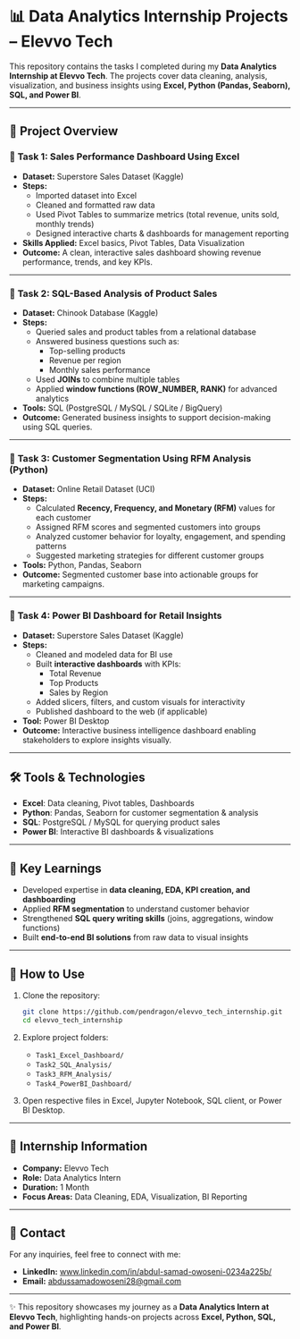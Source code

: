 # 📊 Data Analytics Internship Projects – Elevvo Tech  

This repository contains the tasks I completed during my **Data Analytics Internship at Elevvo Tech**. The projects cover data cleaning, analysis, visualization, and business insights using **Excel, Python (Pandas, Seaborn), SQL, and Power BI**.  

---

## 📂 Project Overview  

### 🔹 **Task 1: Sales Performance Dashboard Using Excel**  
- **Dataset:** Superstore Sales Dataset (Kaggle)  
- **Steps:**  
  - Imported dataset into Excel  
  - Cleaned and formatted raw data  
  - Used Pivot Tables to summarize metrics (total revenue, units sold, monthly trends)  
  - Designed interactive charts & dashboards for management reporting  
- **Skills Applied:** Excel basics, Pivot Tables, Data Visualization  
- **Outcome:** A clean, interactive sales dashboard showing revenue performance, trends, and key KPIs.  

---

### 🔹 **Task 2: SQL-Based Analysis of Product Sales**  
- **Dataset:** Chinook Database (Kaggle)  
- **Steps:**  
  - Queried sales and product tables from a relational database  
  - Answered business questions such as:  
    - Top-selling products  
    - Revenue per region  
    - Monthly sales performance  
  - Used **JOINs** to combine multiple tables  
  - Applied **window functions (ROW_NUMBER, RANK)** for advanced analytics  
- **Tools:** SQL (PostgreSQL / MySQL / SQLite / BigQuery)  
- **Outcome:** Generated business insights to support decision-making using SQL queries.  

---

### 🔹 **Task 3: Customer Segmentation Using RFM Analysis (Python)**  
- **Dataset:** Online Retail Dataset (UCI)  
- **Steps:**  
  - Calculated **Recency, Frequency, and Monetary (RFM)** values for each customer  
  - Assigned RFM scores and segmented customers into groups  
  - Analyzed customer behavior for loyalty, engagement, and spending patterns  
  - Suggested marketing strategies for different customer groups  
- **Tools:** Python, Pandas, Seaborn  
- **Outcome:** Segmented customer base into actionable groups for marketing campaigns.  

---

### 🔹 **Task 4: Power BI Dashboard for Retail Insights**  
- **Dataset:** Superstore Sales Dataset (Kaggle)  
- **Steps:**  
  - Cleaned and modeled data for BI use  
  - Built **interactive dashboards** with KPIs:  
    - Total Revenue  
    - Top Products  
    - Sales by Region  
  - Added slicers, filters, and custom visuals for interactivity  
  - Published dashboard to the web (if applicable)  
- **Tool:** Power BI Desktop  
- **Outcome:** Interactive business intelligence dashboard enabling stakeholders to explore insights visually.  

---

## 🛠️ Tools & Technologies  
- **Excel**: Data cleaning, Pivot tables, Dashboards  
- **Python**: Pandas, Seaborn for customer segmentation & analysis  
- **SQL**: PostgreSQL / MySQL for querying product sales  
- **Power BI**: Interactive BI dashboards & visualizations  

---

## 🚀 Key Learnings  
- Developed expertise in **data cleaning, EDA, KPI creation, and dashboarding**  
- Applied **RFM segmentation** to understand customer behavior  
- Strengthened **SQL query writing skills** (joins, aggregations, window functions)  
- Built **end-to-end BI solutions** from raw data to visual insights  

---

## 📌 How to Use  
1. Clone the repository:  
   ```bash
   git clone https://github.com/pendragon/elevvo_tech_internship.git
   cd elevvo_tech_internship
   ```
2. Explore project folders:  
   - `Task1_Excel_Dashboard/`  
   - `Task2_SQL_Analysis/`  
   - `Task3_RFM_Analysis/`  
   - `Task4_PowerBI_Dashboard/`  

3. Open respective files in Excel, Jupyter Notebook, SQL client, or Power BI Desktop.  

---

## 🏢 Internship Information  
- **Company:** Elevvo Tech  
- **Role:** Data Analytics Intern  
- **Duration:** 1 Month  
- **Focus Areas:** Data Cleaning, EDA, Visualization, BI Reporting  

---

## 📧 Contact  
For any inquiries, feel free to connect with me:  
- **LinkedIn:** www.linkedin.com/in/abdul-samad-owoseni-0234a225b/ 
- **Email:** abdussamadowoseni28@gmail.com  

---

✨ This repository showcases my journey as a **Data Analytics Intern at Elevvo Tech**, highlighting hands-on projects across **Excel, Python, SQL, and Power BI**.  
